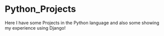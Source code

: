 # Python_Projects
 
 Here I have some Projects in the Python language and also some showing my experience using Django!
